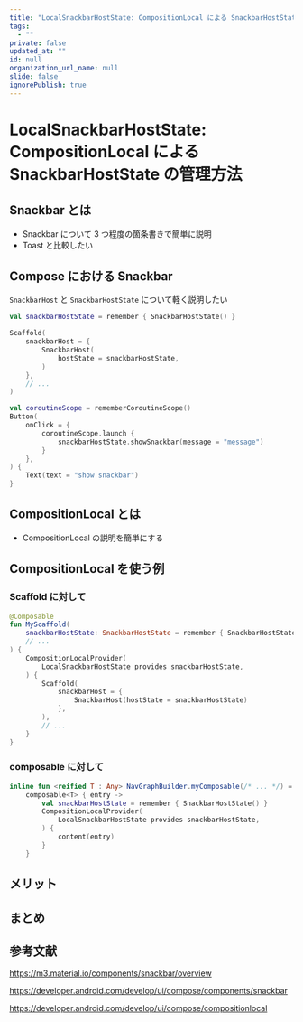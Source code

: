 ```yaml
---
title: "LocalSnackbarHostState: CompositionLocal による SnackbarHostState の管理方法"
tags:
  - ""
private: false
updated_at: ""
id: null
organization_url_name: null
slide: false
ignorePublish: true
---
```


# LocalSnackbarHostState: CompositionLocal による SnackbarHostState の管理方法

## Snackbar とは

- Snackbar について 3 つ程度の箇条書きで簡単に説明
- Toast と比較したい

## Compose における Snackbar

`SnackbarHost` と `SnackbarHostState` について軽く説明したい

```kotlin
val snackbarHostState = remember { SnackbarHostState() }
```

```kotlin
Scaffold(
    snackbarHost = {
        SnackbarHost(
            hostState = snackbarHostState,
        )
    },
    // ...
)
```

```kotlin
val coroutineScope = rememberCoroutineScope()
Button(
    onClick = {
        coroutineScope.launch {
            snackbarHostState.showSnackbar(message = "message")
        }
    },
) {
    Text(text = "show snackbar")
}
```

## CompositionLocal とは

- CompositionLocal の説明を簡単にする

## CompositionLocal を使う例

### Scaffold に対して

```kotlin
@Composable
fun MyScaffold(
    snackbarHostState: SnackbarHostState = remember { SnackbarHostState() },
    // ...
) {
    CompositionLocalProvider(
        LocalSnackbarHostState provides snackbarHostState,
    ) {
        Scaffold(
            snackbarHost = {
                SnackbarHost(hostState = snackbarHostState)
            },
        ),
        // ...
    }
}
```

### composable に対して

```kotlin
inline fun <reified T : Any> NavGraphBuilder.myComposable(/* ... */) =
    composable<T> { entry ->
        val snackbarHostState = remember { SnackbarHostState() }
        CompositionLocalProvider(
            LocalSnackbarHostState provides snackbarHostState,
        ) {
            content(entry)
        }
    }
```

## メリット

## まとめ

## 参考文献

https://m3.material.io/components/snackbar/overview

https://developer.android.com/develop/ui/compose/components/snackbar

https://developer.android.com/develop/ui/compose/compositionlocal

